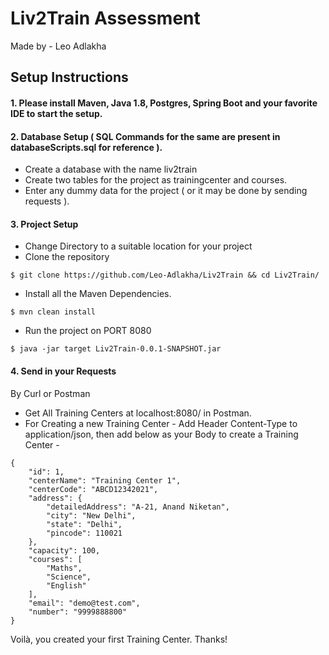 # Liv2Train Assessment
Made by - Leo Adlakha

## Setup Instructions

#### 1. Please install Maven, Java 1.8, Postgres, Spring Boot and your favorite IDE to start the setup.
#### 2. Database Setup ( SQL Commands for the same are present in databaseScripts.sql for reference ).

- Create a database with the name liv2train
- Create two tables for the project as trainingcenter and courses.
- Enter any dummy data for the project ( or it may be done by sending requests ).

#### 3. Project Setup

- Change Directory to a suitable location for your project
- Clone the repository
```
$ git clone https://github.com/Leo-Adlakha/Liv2Train && cd Liv2Train/
```
- Install all the Maven Dependencies.
```
$ mvn clean install
```
- Run the project on PORT 8080 
```
$ java -jar target Liv2Train-0.0.1-SNAPSHOT.jar
```

#### 4. Send in your Requests
By Curl or Postman
- Get All Training Centers at localhost:8080/ in Postman.
- For Creating a new Training Center - Add Header Content-Type to application/json, then add below as your Body to create a Training Center -
```
{
    "id": 1,
    "centerName": "Training Center 1",
    "centerCode": "ABCD12342021",
    "address": {
        "detailedAddress": "A-21, Anand Niketan",
        "city": "New Delhi",
        "state": "Delhi",
        "pincode": 110021
    },
    "capacity": 100,
    "courses": [
        "Maths",
        "Science",
        "English"
    ],
    "email": "demo@test.com",
    "number": "9999888800"
}
```

Voilà, you created your first Training Center. Thanks!